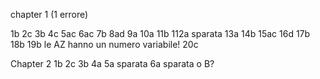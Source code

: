 chapter 1 (1 errore)

1b
2c
3b
4c
5ac
6ac
7b
8ad
9a
10a
11b
112a sparata
13a
14b
15ac
16d
17b
18b
19b le AZ hanno un numero variabile!
20c


Chapter 2
1b
2c
3b
4a
5a sparata
6a sparata o B?

